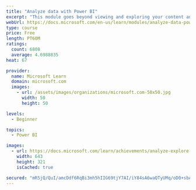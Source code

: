 ```yaml
---
title: "Analyze data with Power BI"
excerpt: "This module goes beyond viewing and exploring your content and explains how to interact with it by working with reports and dashboards to uncover and share new business insights."
webUrl: https://docs.microsoft.com/en-us/learn/modules/analyze-data-power-bi/
type: course
price: Free
length: PT60M
ratings:
  count: 6808
  average: 4.6988835
heat: 67

provider:
  name: Microsoft Learn
  domain: microsoft.com
  images:
    - url: /assets/images/organizations/microsoft.com-50x50.jpg
      width: 50
      height: 50

levels:
  - Beginner

topics:
  - Power BI

images:
  - url: https://docs.microsoft.com/learn/achievements/analyze-explore-data-power-bi-social.png
    width: 643
    height: 321
    isCached: true

secured: "mR5jQ/QuI/amcDdf6RqBi3mh5hIIG69tjY7AI/iY84sA6waQTyUMq/oD0+sbASdS2a1zG2cL1OBwiIxAA7d8j8FO46VFj3HfaZDz2JcO+EOWweoXMIM0E66QnIAmqzBRLXXEAGhwjUO1kt8d7KmZFFtZZU9rNggwWaq/mi6u6EQQQS4zIoQvVgCfPBdpz1afcCR6sziTLpWcokaCB/sidOJqU5i31v/K5Fc+o4sGHT1B/KJKFjlMg1P91aMsyuD6Y19Dtb+vOyF+iJeCN5y+8yWzA+IaheGfJ3NC7SCfKxQZVzqMO1qkN4hh6BBNq/ov1Nawyk6x7WY/piIvjJeedq8vQwi+8oW5wtIcinInf0X/8VjIP9RZUptoygKNbdFAuROz52nv6BIb+c+S+U9g3PAOUAoFvO9X3kn+9f/Zzng=;NbDz5F9A2oC2ZXmozp+UhQ=="
---
```


